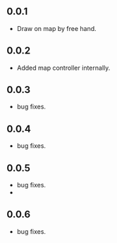 ## 0.0.1

* Draw on map by free hand.

## 0.0.2

* Added map controller internally.

## 0.0.3

* bug fixes.
## 0.0.4

* bug fixes.

## 0.0.5

* bug fixes.
*
## 0.0.6

* bug fixes.
